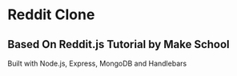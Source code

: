 # Reddit Clone

## Based On Reddit.js Tutorial by Make School

Built with Node.js, Express, MongoDB and Handlebars
